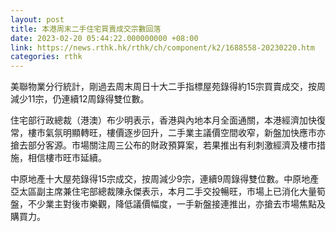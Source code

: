 ```yaml
---
layout: post
title: 本港周末二手住宅買賣成交宗數回落
date: 2023-02-20 05:44:22.000000000 +08:00
link: https://news.rthk.hk/rthk/ch/component/k2/1688558-20230220.htm
categories: rthk
---
```


美聯物業分行統計，剛過去周末周日十大二手指標屋苑錄得約15宗買賣成交，按周減少11宗，仍連續12周錄得雙位數。

住宅部行政總裁（港澳）布少明表示，香港與內地本月全面通關，本港經濟加快復常，樓市氣氛明顯轉旺，樓價逐步回升，二手業主議價空間收窄，新盤加快應市亦搶去部分客源。市場關注周三公布的財政預算案，若果推出有利刺激經濟及樓市措施，相信樓市旺市延續。

中原地產十大屋苑錄得15宗成交，按周減少9宗，連續9周錄得雙位數。中原地產亞太區副主席兼住宅部總裁陳永傑表示，本月二手交投暢旺，市場上已消化大量筍盤，不少業主對後市樂觀，降低議價幅度，一手新盤接連推出，亦搶去市場焦點及購買力。
